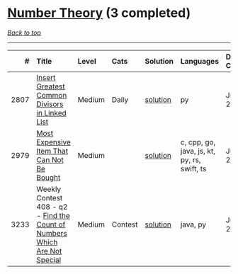 # [Number Theory](<https://leetcode.com/tag/Number-Theory/>) (3 completed)

*[Back to top](<../../README.md>)*

------

|    # | Title                                                                                                                                                        | Level   | Cats    | Solution                                                                   | Languages                                   | Date Complete   |
|-----:|:-------------------------------------------------------------------------------------------------------------------------------------------------------------|:--------|:--------|:---------------------------------------------------------------------------|:--------------------------------------------|:----------------|
| 2807 | [Insert Greatest Common Divisors in Linked List](<https://leetcode.com/problems/insert-greatest-common-divisors-in-linked-list>)                             | Medium  | Daily   | [solution](<../_2807. Insert Greatest Common Divisors in Linked List.md>)  | py                                          | Jun 13, 2024    |
| 2979 | [Most Expensive Item That Can Not Be Bought](<https://leetcode.com/problems/most-expensive-item-that-can-not-be-bought>)                                     | Medium  |         | [solution](<../_2979. Most Expensive Item That Can Not Be Bought.md>)      | c, cpp, go, java, js, kt, py, rs, swift, ts | Jul 29, 2024    |
| 3233 | Weekly Contest 408 - q2 - [Find the Count of Numbers Which Are Not Special](<https://leetcode.com/problems/find-the-count-of-numbers-which-are-not-special>) | Medium  | Contest | [solution](<../_3233. Find the Count of Numbers Which Are Not Special.md>) | java, py                                    | Jul 28, 2024    |